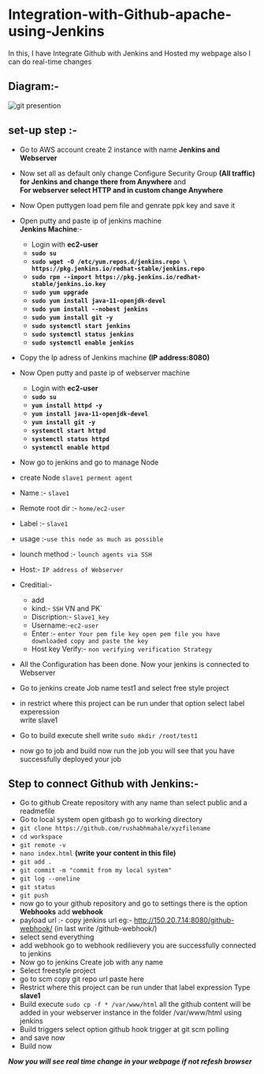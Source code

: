 # Integration-with-Github-apache-using-Jenkins
In this, I have Integrate Github with Jenkins and Hosted my webpage also I can do real-time changes</br>


## Diagram:- 

![git presention](https://user-images.githubusercontent.com/63963025/132023976-ce62b78d-64a0-4b71-b7b4-f64a351c386f.png)

## set-up step :- 
- Go to AWS account create 2 instance with name <b>Jenkins and Webserver</b> 
- Now set all as default only change Configure Security Group <b>(All traffic) for Jenkins and change there from Anywhere</b> and </br> 
  <b>For webserver select HTTP and in custom change Anywhere</b>
- Now Open puttygen load pem file and genrate ppk key and save it 
- Open putty and paste ip of jenkins machine</br>
    <b>Jenkins Machine</b>:- </br>
    * Login with <b> ec2-user
    * `sudo su`</br>
    * `sudo wget -O /etc/yum.repos.d/jenkins.repo \
    https://pkg.jenkins.io/redhat-stable/jenkins.repo ` 
    * `sudo rpm --import https://pkg.jenkins.io/redhat-stable/jenkins.io.key`
    * `sudo yum upgrade`
    * `sudo yum install java-11-openjdk-devel`
    * `sudo yum install --nobest jenkins`
    * `sudo yum install git -y`
    * `sudo systemctl start jenkins`
    * `sudo systemctl status jenkins`
    * `sudo systemctl enable jenkins`</b>
   
 - Copy the Ip adress of Jenkins machine <b>(IP address:8080)</b>
 - Now Open putty and paste ip of webserver machine</br>
   * Login with <b> ec2-user
   * `sudo su`
   * `yum install httpd -y`
   * `yum install java-11-openjdk-devel`
   * `yum install git -y`
   * `systemctl start httpd`
   * `systemctl status httpd`
   * `systemctl enable httpd`</b>
   
 - Now go to jenkins and go to manage Node 
 - create Node `slave1 perment agent` 
 - Name :- `slave1`
 - Remote root dir :- `home/ec2-user`
 - Label :- `slave1`
 - usage :-`use this node as much as possible`
 - lounch method :- `lounch agents via SSH`
 - Host:- `IP address of Webserver`
 - Creditial:- 
    * add 
    * kind:- `SSH` VN and PK`
    * Discription:- `Slave1_key`
    * Username:-`ec2-user`
    * Enter :- `enter Your pem file key open pem file you have downloaded copy and paste the key`
    * Host key Verify:- `non verifying verification Strategy`
 - All the Configuration has been done. Now your jenkins is connected to Webserver 
 - Go to jenkins create Job name test1 and select free style project 
 - in restrict where this project can be run under that option select label experession</br>
   write slave1
 - Go to build execute shell write `sudo mkdir /root/test1` 
 - now go to job and build now run the job you will see that you have successfully deployed your job  
 
 ## Step to connect Github with Jenkins:- 
 - Go to github Create repository with any name than select public and a readmefile 
 - Go to local system open gitbash go to working directory 
 - `git clone https://github.com/rushabhmahale/xyzfilename`
 - `cd workspace`
 - `git remote -v`
 - `nano index.html` <b>(write your content in this file)</b>
 - `git add .`
 - `git commit -m "commit from my local system"` 
 - `git log --oneline`
 - `git status`
 - `git push`
 - now go to your github repository and go to settings there is the option <b>Webhooks</b> add <b>webhook</b>
 - payload url :- </b>copy jenkins url eg:- http://150.20.7.14:8080/github-webhook/ (in last write /github-webhook/)
 - select send everything 
 - add webhook go to webhook redilievery you are successfully connected to jenkins 
 - Now go to jenkins Create job with any name 
 - Select freestyle project 
 - go to scm copy git repo url paste here 
 - Restrict where this project can be run under that label expression Type <b>slave1</b>
 - Build execute `sudo cp -f * /var/www/html` all the github content will be added in your webserver instance in the folder /var/www/html using jenkins 
 - Build triggers select option  github hook trigger at git scm polling 
 - and save now  
 - Build now 

 _**Now you will see real time change in your webpage if not refesh browser**_  
 
 
 
  
